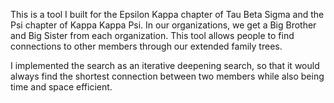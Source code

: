 This is a tool I built for the Epsilon Kappa chapter of Tau Beta Sigma and the
Psi chapter of Kappa Kappa Psi. In our organizations, we get a Big Brother and
Big Sister from each organization. This tool allows people to find connections
to other members through our extended family trees.

I implemented the search as an iterative deepening search, so that it would
always find the shortest connection between two members while also being
time and space efficient.
